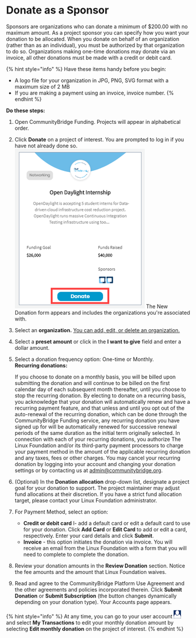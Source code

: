 # Donate as a Sponsor

Sponsors are organizations who can donate a minimum of $200.00 with no maximum amount. As a project sponsor you can specify how you want your donation to be allocated. When you donate on behalf of an organization \(rather than as an individual\), you must be authorized by that organization to do so. Organizations making one-time donations may donate via an invoice, all other donations must be made with a credit or debit card.

{% hint style="info" %}
Have these items handy before you begin:

* A logo file for your organization in JPG, PNG, SVG format with a maximum size of 2 MB
* If you are making a payment using an invoice, invoice number. 
{% endhint %}

**Do these steps:**

1. Open CommunityBridge Funding. Projects will appear in alphabetical order.
2. Click **Donate** on a project of interest. You are prompted to log in if you have not already done so.  ![](../../../../.gitbook/assets/donate-to-a-project.png)  The New Donation form appears and includes the organizations you're associated with. 
3. Select an **organization.** [You can add, edit, or delete an organization.](add-edit-or-delete-an-organization.md)
4. Select a **preset amount** or click in the **I want to give** field and enter a dollar amount.
5. Select a donation frequency option: One-time or Monthly.  
   **Recurring donations:**

   If you choose to donate on a monthly basis, you will be billed upon submitting the donation and will continue to be billed on the first calendar day of each subsequent month thereafter, until you choose to stop the recurring donation. By electing to donate on a recurring basis, you acknowledge that your donation will automatically renew and have a recurring payment feature, and that unless and until you opt out of the auto-renewal of the recurring donation, which can be done through the CommunityBridge Funding service, any recurring donation you have signed up for will be automatically renewed for successive renewal periods of the same duration as the initial term originally selected. In connection with each of your recurring donations, you authorize The Linux Foundation and/or its third-party payment processors to charge your payment method in the amount of the applicable recurring donation and any taxes, fees or other charges. You may cancel your recurring donation by logging into your account and changing your donation settings or by contacting us at [admin@communitybridge.org](mailto:admin@communitybridge.org).

6. \(Optional\) In the **Donation allocation** drop-down list, designate a project goal for your donation to support. The project maintainer may adjust fund allocations at their discretion. If you have a strict fund allocation target, please contact your Linux Foundation administrator.
7. For Payment Method, select an option:
   * **Credit or debit card** l- add a default card or edit a default card to use for your donation. Click **Add Card** or **Edit Card** to add or edit a card, respectively. Enter your card details and click **Submit**.
   * **Invoice** - this option initiates the donation via invoice. You will receive an email from the Linux Foundation with a form that you will need to complete to complete the donation.  
8. Review your donation amounts in the **Review Donation** section. Notice the fee amounts and the amount that Linux Foundation waives.
9. Read and agree to the CommunityBridge Platform Use Agreement and the other agreements and policies incorporated therein.  Click **Submit Donation** or **Submit Subscription** \(the button changes dynamically depending on your donation type\). Your Accounts page appears.

{% hint style="info" %}
At any time, you can go to your user account ![](../../../../.gitbook/assets/7418575.png) and select **My Transactions** to edit your monthly donation amount by selecting **Edit monthly donation** on the project of interest.
{% endhint %}

